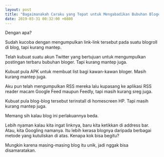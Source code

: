 ```yaml
---
layout: post
title: "Bagaimanakah Caraku yang Tepat untuk Mengabadikan Bubuhan Bloger?"
date: 2019-03-31 00:32:00 +0800
---
```


Dengan apa?

Sudah kucoba dengan mengumpulkan link-link tersebut pada suatu blogroll di blog, tapi kurang mantep.

Telah kubuat suatu akun Twitter yang bertujuan untuk mengumpulkan postingan terbaru bubuhan bloger. Tapi kurang mantep juga.

Kubuat pula APK untuk membuat list bagi kawan-kawan bloger. Masih kurang mantep juga.

Aku pun telah mengumpulkan RSS mereka lalu kupasang ke aplikasi RSS reader macam Google Feed maupun Feedly, tapi masih kurang sreg juga.

Kubuat pula blog-blog tersebut terinstall di homescreen HP. Tapi masih kurang mantep juga.

Memang sih kalau blog ini perlakuannya beda.

Lebih nyaman kalau kita ingat linknya, baru kita ketikkan di address bar. Atau, kita Googling namanya. Itu lebih kerasa blognya daripada berbagai metode yang kutuliskan di atas. Kenapa kok bisa begitu?

Mungkin karena masing-masing blog itu unik, jadi nggak bisa disamaratakan.